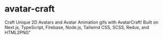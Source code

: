 # avatar-craft
Craft Unique 2D Avatars and Avatar Animation gifs with AvatarCraft! Built on Next.js, TypeScript, Firebase, Node.js, Tailwind CSS, SCSS, Redux, and HTML2PNG"
